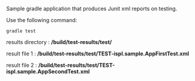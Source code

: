 Sample gradle application that produces Junit xml reports on testing.

Use the following command:
```
gradle test
```
results directory : **/build/test-results/test/**

result file 1 : **/build/test-results/test/TEST-ispl.sample.AppFirstTest.xml**

result file 2 : **/build/test-results/test/TEST-ispl.sample.AppSecondTest.xml**
